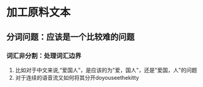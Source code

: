 # 加工原料文本
## 分词问题：应该是一个比较难的问题
### 词汇非分割：处理词汇边界
1. 比如对于中文来说,“爱国人”，是应该的为"爱，国人"，还是"爱国，人"的问题
2. 对于连续的语音流又如何将其分开doyouseethekitty

